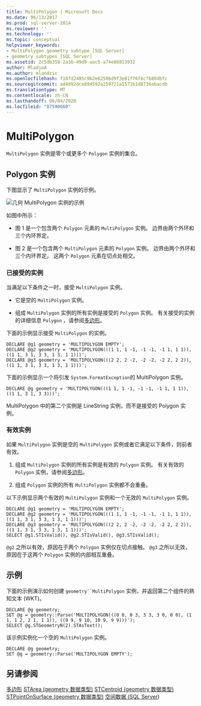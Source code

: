 ```yaml
---
title: MultiPolygon | Microsoft Docs
ms.date: 06/13/2017
ms.prod: sql-server-2014
ms.reviewer: ''
ms.technology: ''
ms.topic: conceptual
helpviewer_keywords:
- MultiPolygon geometry subtype [SQL Server]
- geometry subtypes [SQL Server]
ms.assetid: 2c5db358-2a16-49d9-aac5-a74e86813932
author: MladjoA
ms.author: mlandzic
ms.openlocfilehash: f18fd2485c9b2e62586d9f3e81f76f6cf680dbfc
ms.sourcegitcommit: ad4d92dce894592a259721a1571b1d8736abacdb
ms.translationtype: MT
ms.contentlocale: zh-CN
ms.lasthandoff: 08/04/2020
ms.locfileid: "87590660"
---
```

# <a name="multipolygon"></a>MultiPolygon
  `MultiPolygon` 实例是零个或更多个 `Polygon` 实例的集合。

## <a name="polygon-instances"></a>Polygon 实例
 下图显示了 `MultiPolygon` 实例的示例。

 ![几何 MultiPolygon 实例的示例](../../database-engine/media/multipolygon.gif "几何 MultiPolygon 实例的示例")

 如图中所示：

-   图 1 是一个包含两个 `Polygon` 元素的 `MultiPolygon` 实例。 边界由两个外环和三个内环界定。

-   图 2 是一个包含两个 `MultiPolygon` 元素的 `Polygon` 实例。 边界由两个外环和三个内环界定。 这两个 `Polygon` 元素在切点处相交。

### <a name="accepted-instances"></a>已接受的实例
 当满足以下条件之一时，接受 `MultiPolygon` 实例。

-   它是空的 `MultiPolygon` 实例。

-   组成 `MultiPolygon` 实例的所有实例是接受的 `Polygon` 实例。 有关接受的实例的详细信息 `Polygon` ，请参阅[多边形](../spatial/polygon.md)。

 下面的示例显示接受 `MultiPolygon` 的实例。

```
DECLARE @g1 geometry = 'MULTIPOLYGON EMPTY';
DECLARE @g2 geometry = 'MULTIPOLYGON(((1 1, 1 -1, -1 -1, -1 1, 1 1)),((1 1, 3 1, 3 3, 1 3, 1 1)))';
DECLARE @g3 geometry = 'MULTIPOLYGON(((2 2, 2 -2, -2 -2, -2 2, 2 2)),((1 1, 3 1, 3 3, 1 3, 1 1)))';
```

 下面的示例显示一个将引发 `System.FormatException`的 MultiPolygon 实例。

```
DECLARE @g geometry = 'MULTIPOLYGON(((1 1, 1 -1, -1 -1, -1 1, 1 1)),((1 1, 3 1, 3 3)))';
```

 MultiPolygon 中的第二个实例是 LineString 实例，而不是接受的 Polygon 实例。

### <a name="valid-instances"></a>有效实例
 如果 `MultiPolygon` 实例是空的 `MultiPolygon` 实例或者它满足以下条件，则前者有效。

1.  组成 `MultiPolygon` 实例的所有实例是有效的 `Polygon` 实例。 有关有效的 `Polygon` 实例，请参阅[多边形](../spatial/polygon.md)。

2.  组成 `Polygon` 实例的所有 `MultiPolygon` 实例都不会重叠。

 以下示例显示两个有效的 `MultiPolygon` 实例和一个无效的 `MultiPolygon` 实例。

```
DECLARE @g1 geometry = 'MULTIPOLYGON EMPTY';
DECLARE @g2 geometry = 'MULTIPOLYGON(((1 1, 1 -1, -1 -1, -1 1, 1 1)),((1 1, 3 1, 3 3, 1 3, 1 1)))';
DECLARE @g3 geometry = 'MULTIPOLYGON(((2 2, 2 -2, -2 -2, -2 2, 2 2)),((1 1, 3 1, 3 3, 1 3, 1 1)))';
SELECT @g1.STIsValid(), @g2.STIsValid(), @g3.STIsValid();
```

 `@g2` 之所以有效，原因在于两个 `Polygon` 实例仅在切点接触。 `@g3` 之所以无效，原因在于这两个  `Polygon` 实例的内部相互重叠。

## <a name="examples"></a>示例
 下面的示例演示如何创建 `geometry``MultiPolygon` 实例，并返回第二个组件的熟知文本 (WKT)。

```
DECLARE @g geometry;
SET @g = geometry::Parse('MULTIPOLYGON(((0 0, 0 3, 3 3, 3 0, 0 0), (1 1, 1 2, 2 1, 1 1)), ((9 9, 9 10, 10 9, 9 9)))');
SELECT @g.STGeometryN(2).STAsText();
```

 该示例实例化一个空的 `MultiPolygon` 实例。

```
DECLARE @g geometry;
SET @g = geometry::Parse('MULTIPOLYGON EMPTY');
```

## <a name="see-also"></a>另请参阅
 [多边形](../spatial/polygon.md) [STArea &#40;geometry 数据类型&#41;](/sql/t-sql/spatial-geometry/starea-geometry-data-type) [STCentroid &#40;geometry 数据类型&#41;](/sql/t-sql/spatial-geometry/stcentroid-geometry-data-type) [STPointOnSurface &#40;geometry 数据类型&#41;](/sql/t-sql/spatial-geometry/stpointonsurface-geometry-data-type) [空间数据 &#40;SQL Server](../spatial/spatial-data-sql-server.md)&#41;


